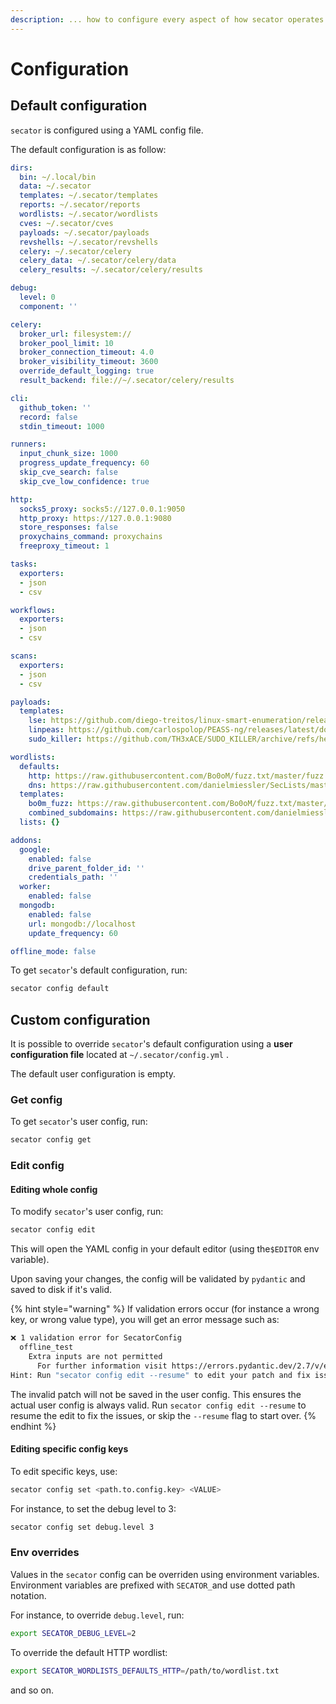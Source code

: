 ```yaml
---
description: ... how to configure every aspect of how secator operates.
---
```


# Configuration

## Default configuration

`secator` is configured using a YAML config file.

The default configuration is as follow:

```yaml
dirs:
  bin: ~/.local/bin
  data: ~/.secator
  templates: ~/.secator/templates
  reports: ~/.secator/reports
  wordlists: ~/.secator/wordlists
  cves: ~/.secator/cves
  payloads: ~/.secator/payloads
  revshells: ~/.secator/revshells
  celery: ~/.secator/celery
  celery_data: ~/.secator/celery/data
  celery_results: ~/.secator/celery/results

debug:
  level: 0
  component: ''

celery:
  broker_url: filesystem://
  broker_pool_limit: 10
  broker_connection_timeout: 4.0
  broker_visibility_timeout: 3600
  override_default_logging: true
  result_backend: file://~/.secator/celery/results

cli:
  github_token: ''
  record: false
  stdin_timeout: 1000

runners:
  input_chunk_size: 1000
  progress_update_frequency: 60
  skip_cve_search: false
  skip_cve_low_confidence: true

http:
  socks5_proxy: socks5://127.0.0.1:9050
  http_proxy: https://127.0.0.1:9080
  store_responses: false
  proxychains_command: proxychains
  freeproxy_timeout: 1

tasks:
  exporters:
  - json
  - csv

workflows:
  exporters:
  - json
  - csv

scans:
  exporters:
  - json
  - csv

payloads:
  templates:
    lse: https://github.com/diego-treitos/linux-smart-enumeration/releases/latest/download/lse.sh
    linpeas: https://github.com/carlospolop/PEASS-ng/releases/latest/download/linpeas.sh
    sudo_killer: https://github.com/TH3xACE/SUDO_KILLER/archive/refs/heads/V3.zip

wordlists:
  defaults:
    http: https://raw.githubusercontent.com/Bo0oM/fuzz.txt/master/fuzz.txt
    dns: https://raw.githubusercontent.com/danielmiessler/SecLists/master/Discovery/DNS/combined_subdomains.txt
  templates:
    bo0m_fuzz: https://raw.githubusercontent.com/Bo0oM/fuzz.txt/master/fuzz.txt
    combined_subdomains: https://raw.githubusercontent.com/danielmiessler/SecLists/master/Discovery/DNS/combined_subdomains.txt
  lists: {}

addons:
  google:
    enabled: false
    drive_parent_folder_id: ''
    credentials_path: ''
  worker:
    enabled: false
  mongodb:
    enabled: false
    url: mongodb://localhost
    update_frequency: 60

offline_mode: false
```

To get `secator`'s default configuration, run:

```bash
secator config default
```

## Custom configuration

It is possible to override `secator`'s default configuration using a **user configuration file** located at `~/.secator/config.yml` .

The default user configuration is empty.

### Get config

To get `secator`'s user config, run:

```bash
secator config get
```

### Edit config

#### Editing whole config

To modify `secator`'s user config, run:

```bash
secator config edit
```

This will open the YAML config in your default editor (using the`$EDITOR` env variable).

Upon saving your changes, the config will be validated by `pydantic` and saved to disk if it's valid.&#x20;

{% hint style="warning" %}
If validation errors occur (for instance a wrong key, or wrong value type), you will get an error message such as:

```bash
❌ 1 validation error for SecatorConfig
  offline_test
    Extra inputs are not permitted 
      For further information visit https://errors.pydantic.dev/2.7/v/extra_forbidden
Hint: Run "secator config edit --resume" to edit your patch and fix issues.
```

The invalid patch will not be saved in the user config. This ensures the actual user config is always valid. Run `secator config edit --resume` to resume the edit to fix the issues, or skip the `--resume` flag to start over.
{% endhint %}

#### Editing specific config keys

To edit specific keys, use:

```bash
secator config set <path.to.config.key> <VALUE>
```

For instance, to set the debug level to 3:

```bash
secator config set debug.level 3
```

### Env overrides

Values  in the `secator` config can be overriden using environment variables. Environment variables are prefixed with `SECATOR_`and use dotted path notation.

For instance, to override `debug.level`, run:

```bash
export SECATOR_DEBUG_LEVEL=2
```

To override the default HTTP wordlist:

```bash
export SECATOR_WORDLISTS_DEFAULTS_HTTP=/path/to/wordlist.txt
```

and so on.
